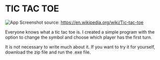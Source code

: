 
# TIC TAC TOE
![App Screenshot](https://upload.wikimedia.org/wikipedia/commons/thumb/3/32/Tic_tac_toe.svg/1200px-Tic_tac_toe.svg.png)
source: https://en.wikipedia.org/wiki/Tic-tac-toe

Everyone knows what a tic tac toe is. I created a simple program with the option to change the symbol and choose which player has the first turn.

It is not necessary to write much about it. If you want to try it for yourself, download the zip file and run the .exe file.

